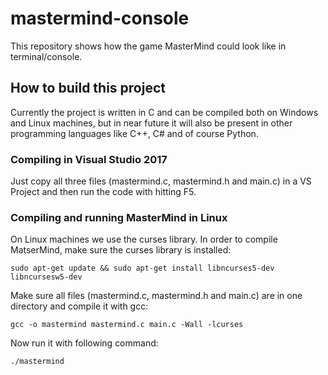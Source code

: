 # mastermind-console

This repository shows how the game MasterMind could look like in terminal/console.

## How to build this project

Currently the project is written in C and can be compiled both on Windows and Linux machines, but in near future it will also be present in other programming languages like C++, C# and of course Python.

### Compiling in Visual Studio 2017

Just copy all three files (mastermind.c, mastermind.h and main.c) in a VS Project and then run the code with hitting F5.

### Compiling and running MasterMind in Linux

On Linux machines we use the curses library. In order to compile MatserMind, make sure the curses library is installed:

```
sudo apt-get update && sudo apt-get install libncurses5-dev libncursesw5-dev
```

Make sure all files (mastermind.c, mastermind.h and main.c) are in one directory and compile it with gcc:

```
gcc -o mastermind mastermind.c main.c -Wall -lcurses
```
Now run it with following command:

```
./mastermind
```
